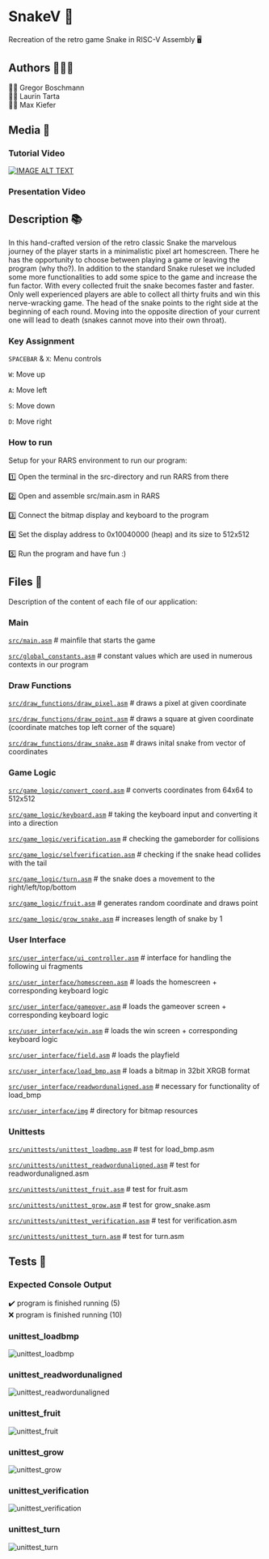 # SnakeV :snake:

Recreation of the retro game Snake in RISC-V Assembly :desktop_computer:	

## Authors :family_man_man_boy:	

:man_scientist: Gregor Boschmann  
:man_technologist: Laurin Tarta  
:man_artist: Max Kiefer

## Media :movie_camera:	

### Tutorial Video

[![IMAGE ALT TEXT](http://img.youtube.com/vi/lU9VKJT4uNE/0.jpg)](https://www.youtube.com/watch?v=lU9VKJT4uNE "SnakeV Tutorial")

### Presentation Video

## Description :books:	

In this hand-crafted version of the retro classic Snake the marvelous journey of the player starts in a minimalistic pixel art homescreen. There he has the opportunity to choose between playing a game or leaving the program (why tho?). In addition to the standard Snake ruleset we included some more functionalities to add some spice to the game and increase the fun factor. With every collected fruit the snake becomes faster and faster. Only well experienced players are able to collect all thirty fruits and win this nerve-wracking game. The head of the snake points to the right side at the beginning of each round. Moving into the opposite direction of your current one will lead to death (snakes cannot move into their own throat).  

### Key Assignment

`SPACEBAR` & `X`: Menu controls  
  
`W`: Move up  
  
`A`: Move left  
  
`S`: Move down  
  
`D`: Move right  

### How to run

Setup for your RARS environment to run our program:

:one:	Open the terminal in the src-directory and run RARS from there  
  
:two:	Open and assemble src/main.asm in RARS  
  
:three:	Connect the bitmap display and keyboard to the program  
  
:four:	Set the display address to 0x10040000 (heap) and its size to 512x512  
  
:five:	Run the program and have fun :)

## Files 	:file_folder:	

Description of the content of each file of our application:

### Main

[`src/main.asm`](src/main.asm) # mainfile that starts the game

[`src/global_constants.asm`](src/global_constants.asm) # constant values which are used in numerous contexts in our program

### Draw Functions

[`src/draw_functions/draw_pixel.asm`](src/draw_functions/draw_pixel.asm) # draws a pixel at given coordinate

[`src/draw_functions/draw_point.asm`](src/draw_functions/draw_point.asm) # draws a square at given coordinate (coordinate matches top left corner of the square)

[`src/draw_functions/draw_snake.asm`](src/draw_functions/draw_snake.asm) # draws inital snake from vector of coordinates

### Game Logic

[`src/game_logic/convert_coord.asm`](src/game_logic/convert_coord.asm) # converts coordinates from 64x64 to 512x512

[`src/game_logic/keyboard.asm`](src/game_logic/keyboard.asm) # taking the keyboard input and converting it into a direction

[`src/game_logic/verification.asm`](src/game_logic/verification.asm) # checking the gameborder for collisions

[`src/game_logic/selfverification.asm`](src/game_logic/selfverification.asm)  # checking if the snake head collides with the tail

[`src/game_logic/turn.asm`](src/game_logic/turn.asm) # the snake does a movement to the right/left/top/bottom

[`src/game_logic/fruit.asm`](src/game_logic/fruit.asm) # generates random coordinate and draws point

[`src/game_logic/grow_snake.asm`](src/game_logic/grow_snake.asm) # increases length of snake by 1

### User Interface

[`src/user_interface/ui_controller.asm`](src/user_interface/ui_controller.asm) # interface for handling the following ui fragments 

[`src/user_interface/homescreen.asm`](src/user_interface/homescreen.asm)   # loads the homescreen + corresponding keyboard logic

[`src/user_interface/gameover.asm`](src/user_interface/gameover.asm)   # loads the gameover screen + corresponding keyboard logic

[`src/user_interface/win.asm`](src/user_interface/win.asm)   # loads the win screen + corresponding keyboard logic

[`src/user_interface/field.asm`](src/user_interface/field.asm)  # loads the playfield

[`src/user_interface/load_bmp.asm`](src/user_interface/load_bmp.asm)   # loads a bitmap in 32bit XRGB format

[`src/user_interface/readwordunaligned.asm`](src/user_interface/readwordunaligned.asm)   # necessary for functionality of load_bmp

[`src/user_interface/img`](src/user_interface/img) # directory for bitmap resources

### Unittests

[`src/unittests/unittest_loadbmp.asm`](src/unittests/unittest_loadbmp.asm) # test for load_bmp.asm

[`src/unittests/unittest_readwordunaligned.asm`](src/unittests/unittest_readwordunaligned.asm) # test for readwordunaligned.asm

[`src/unittests/unittest_fruit.asm`](src/unittests/unittest_fruit.asm) # test for fruit.asm

[`src/unittests/unittest_grow.asm`](src/unittests/unittest_grow.asm) # test for grow_snake.asm

[`src/unittests/unittest_verification.asm`](src/unittests/unittest_verification.asm) # test for verification.asm

[`src/unittests/unittest_turn.asm`](src/unittests/unittest_turn.asm) # test for turn.asm


## Tests :fire_extinguisher:	

### Expected Console Output  

:heavy_check_mark: program is finished running (5)     
:x: program is finished running (10) 	

### unittest_loadbmp

![unittest_loadbmp](https://user-images.githubusercontent.com/81292206/140516270-c372702c-664e-4f9a-837d-61d876522a5d.png)

### unittest_readwordunaligned

![unittest_readwordunaligned](https://user-images.githubusercontent.com/81292206/140516452-2dc7ab6b-2513-47cf-bff7-469f84ca6ee2.png)

### unittest_fruit

![unittest_fruit](https://user-images.githubusercontent.com/81292206/140531099-5b545999-1407-4a1f-8367-71e1a273e010.png)

### unittest_grow

![unittest_grow](https://user-images.githubusercontent.com/81292206/140531813-4f12a6c6-7fa2-400b-9aad-c7b300c88237.png)

### unittest_verification

![unittest_verification](https://user-images.githubusercontent.com/81292206/140542393-69bc8718-3bae-44bc-b5df-0873e1137b43.png)

### unittest_turn

![unittest_turn](https://user-images.githubusercontent.com/81292206/140548295-cc6ee741-3632-42c3-8ac7-998b97bdccf9.png)
